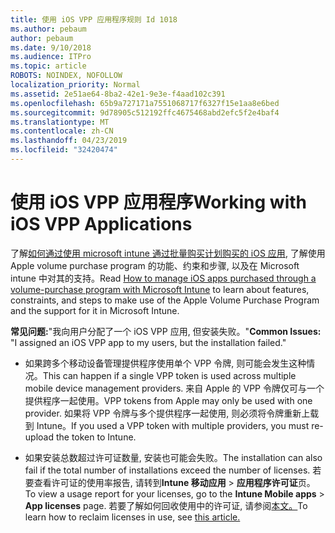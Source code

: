 ```yaml
---
title: 使用 iOS VPP 应用程序规则 Id 1018
ms.author: pebaum
author: pebaum
ms.date: 9/10/2018
ms.audience: ITPro
ms.topic: article
ROBOTS: NOINDEX, NOFOLLOW
localization_priority: Normal
ms.assetid: 2e51ae64-8ba2-42e1-9e3e-f4aad102c391
ms.openlocfilehash: 65b9a727171a7551068717f6327f15e1aa8e6bed
ms.sourcegitcommit: 9d78905c512192ffc4675468abd2efc5f2e4baf4
ms.translationtype: MT
ms.contentlocale: zh-CN
ms.lasthandoff: 04/23/2019
ms.locfileid: "32420474"
---
```

# <a name="working-with-ios-vpp-applications"></a><span data-ttu-id="d8438-102">使用 iOS VPP 应用程序</span><span class="sxs-lookup"><span data-stu-id="d8438-102">Working with iOS VPP Applications</span></span>

<span data-ttu-id="d8438-103">了解[如何通过使用 microsoft intune 通过批量购买计划购买的 iOS 应用](https://docs.microsoft.com/intune/vpp-apps-ios), 了解使用 Apple volume purchase program 的功能、约束和步骤, 以及在 Microsoft intune 中对其的支持。</span><span class="sxs-lookup"><span data-stu-id="d8438-103">Read [How to manage iOS apps purchased through a volume-purchase program with Microsoft Intune](https://docs.microsoft.com/intune/vpp-apps-ios) to learn about features, constraints, and steps to make use of the Apple Volume Purchase Program and the support for it in Microsoft Intune.</span></span> 
  
 <span data-ttu-id="d8438-104">**常见问题:**"我向用户分配了一个 iOS VPP 应用, 但安装失败。"</span><span class="sxs-lookup"><span data-stu-id="d8438-104">**Common Issues:** "I assigned an iOS VPP app to my users, but the installation failed."</span></span> 
  
- <span data-ttu-id="d8438-105">如果跨多个移动设备管理提供程序使用单个 VPP 令牌, 则可能会发生这种情况。</span><span class="sxs-lookup"><span data-stu-id="d8438-105">This can happen if a single VPP token is used across multiple mobile device management providers.</span></span> <span data-ttu-id="d8438-106">来自 Apple 的 VPP 令牌仅可与一个提供程序一起使用。</span><span class="sxs-lookup"><span data-stu-id="d8438-106">VPP tokens from Apple may only be used with one provider.</span></span> <span data-ttu-id="d8438-107">如果将 VPP 令牌与多个提供程序一起使用, 则必须将令牌重新上载到 Intune。</span><span class="sxs-lookup"><span data-stu-id="d8438-107">If you used a VPP token with multiple providers, you must re-upload the token to Intune.</span></span>
    
- <span data-ttu-id="d8438-108">如果安装总数超过许可证数量, 安装也可能会失败。</span><span class="sxs-lookup"><span data-stu-id="d8438-108">The installation can also fail if the total number of installations exceed the number of licenses.</span></span> <span data-ttu-id="d8438-109">若要查看许可证的使用率报告, 请转到**Intune 移动应用** \> **应用程序许可证**页。</span><span class="sxs-lookup"><span data-stu-id="d8438-109">To view a usage report for your licenses, go to the **Intune Mobile apps** \> **App licenses** page.</span></span> <span data-ttu-id="d8438-110">若要了解如何回收使用中的许可证, 请参阅[本文。](https://docs.microsoft.com/intune/vpp-apps-ios#revoking-app-licenses-and-deleting-tokens)</span><span class="sxs-lookup"><span data-stu-id="d8438-110">To learn how to reclaim licenses in use, see [this article.](https://docs.microsoft.com/intune/vpp-apps-ios#revoking-app-licenses-and-deleting-tokens)</span></span>
    

